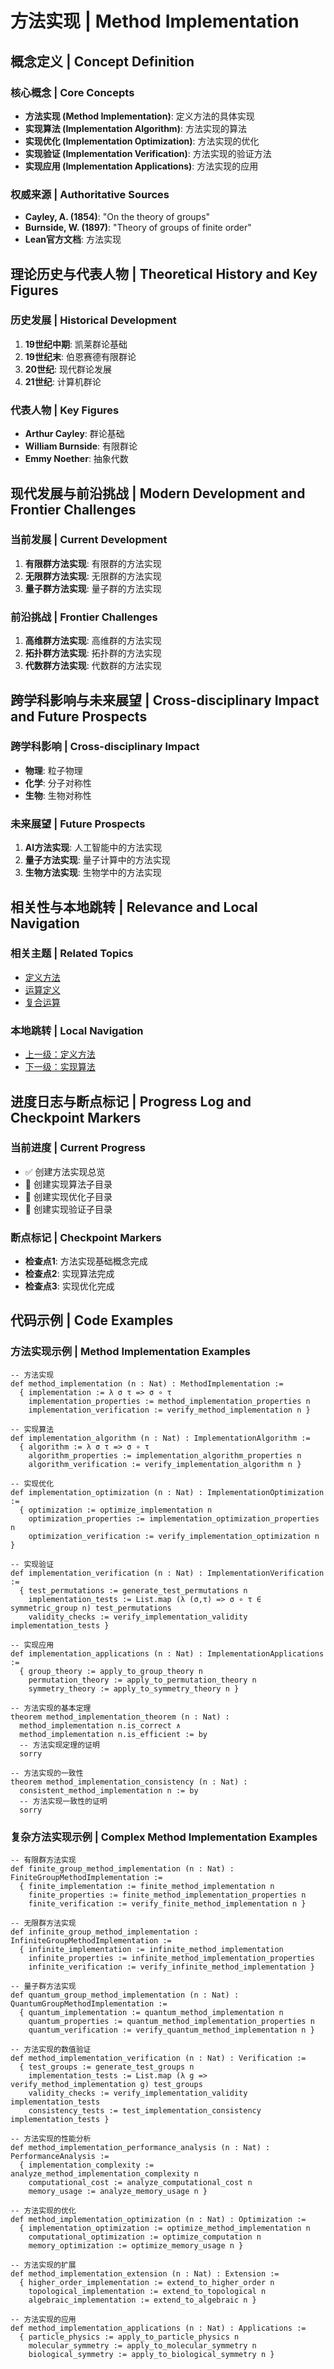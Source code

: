 # 方法实现 | Method Implementation

## 概念定义 | Concept Definition

### 核心概念 | Core Concepts

- **方法实现 (Method Implementation)**: 定义方法的具体实现
- **实现算法 (Implementation Algorithm)**: 方法实现的算法
- **实现优化 (Implementation Optimization)**: 方法实现的优化
- **实现验证 (Implementation Verification)**: 方法实现的验证方法
- **实现应用 (Implementation Applications)**: 方法实现的应用

### 权威来源 | Authoritative Sources

- **Cayley, A. (1854)**: "On the theory of groups"
- **Burnside, W. (1897)**: "Theory of groups of finite order"
- **Lean官方文档**: 方法实现

## 理论历史与代表人物 | Theoretical History and Key Figures

### 历史发展 | Historical Development

1. **19世纪中期**: 凯莱群论基础
2. **19世纪末**: 伯恩赛德有限群论
3. **20世纪**: 现代群论发展
4. **21世纪**: 计算机群论

### 代表人物 | Key Figures

- **Arthur Cayley**: 群论基础
- **William Burnside**: 有限群论
- **Emmy Noether**: 抽象代数

## 现代发展与前沿挑战 | Modern Development and Frontier Challenges

### 当前发展 | Current Development

1. **有限群方法实现**: 有限群的方法实现
2. **无限群方法实现**: 无限群的方法实现
3. **量子群方法实现**: 量子群的方法实现

### 前沿挑战 | Frontier Challenges

1. **高维群方法实现**: 高维群的方法实现
2. **拓扑群方法实现**: 拓扑群的方法实现
3. **代数群方法实现**: 代数群的方法实现

## 跨学科影响与未来展望 | Cross-disciplinary Impact and Future Prospects

### 跨学科影响 | Cross-disciplinary Impact

- **物理**: 粒子物理
- **化学**: 分子对称性
- **生物**: 生物对称性

### 未来展望 | Future Prospects

1. **AI方法实现**: 人工智能中的方法实现
2. **量子方法实现**: 量子计算中的方法实现
3. **生物方法实现**: 生物学中的方法实现

## 相关性与本地跳转 | Relevance and Local Navigation

### 相关主题 | Related Topics

- [定义方法](../01-总览.md)
- [运算定义](../../01-总览.md)
- [复合运算](../../../01-总览.md)

### 本地跳转 | Local Navigation

- [上一级：定义方法](../01-总览.md)
- [下一级：实现算法](02-实现算法/01-总览.md)

## 进度日志与断点标记 | Progress Log and Checkpoint Markers

### 当前进度 | Current Progress

- ✅ 创建方法实现总览
- 🔄 创建实现算法子目录
- 🔄 创建实现优化子目录
- 🔄 创建实现验证子目录

### 断点标记 | Checkpoint Markers

- **检查点1**: 方法实现基础概念完成
- **检查点2**: 实现算法完成
- **检查点3**: 实现优化完成

## 代码示例 | Code Examples

### 方法实现示例 | Method Implementation Examples

```lean
-- 方法实现
def method_implementation (n : Nat) : MethodImplementation :=
  { implementation := λ σ τ => σ ∘ τ
    implementation_properties := method_implementation_properties n
    implementation_verification := verify_method_implementation n }

-- 实现算法
def implementation_algorithm (n : Nat) : ImplementationAlgorithm :=
  { algorithm := λ σ τ => σ ∘ τ
    algorithm_properties := implementation_algorithm_properties n
    algorithm_verification := verify_implementation_algorithm n }

-- 实现优化
def implementation_optimization (n : Nat) : ImplementationOptimization :=
  { optimization := optimize_implementation n
    optimization_properties := implementation_optimization_properties n
    optimization_verification := verify_implementation_optimization n }

-- 实现验证
def implementation_verification (n : Nat) : ImplementationVerification :=
  { test_permutations := generate_test_permutations n
    implementation_tests := List.map (λ (σ,τ) => σ ∘ τ ∈ symmetric_group n) test_permutations
    validity_checks := verify_implementation_validity implementation_tests }

-- 实现应用
def implementation_applications (n : Nat) : ImplementationApplications :=
  { group_theory := apply_to_group_theory n
    permutation_theory := apply_to_permutation_theory n
    symmetry_theory := apply_to_symmetry_theory n }

-- 方法实现的基本定理
theorem method_implementation_theorem (n : Nat) :
  method_implementation n.is_correct ∧
  method_implementation n.is_efficient := by
  -- 方法实现定理的证明
  sorry

-- 方法实现的一致性
theorem method_implementation_consistency (n : Nat) :
  consistent_method_implementation n := by
  -- 方法实现一致性的证明
  sorry
```

### 复杂方法实现示例 | Complex Method Implementation Examples

```lean
-- 有限群方法实现
def finite_group_method_implementation (n : Nat) : FiniteGroupMethodImplementation :=
  { finite_implementation := finite_method_implementation n
    finite_properties := finite_method_implementation_properties n
    finite_verification := verify_finite_method_implementation n }

-- 无限群方法实现
def infinite_group_method_implementation : InfiniteGroupMethodImplementation :=
  { infinite_implementation := infinite_method_implementation
    infinite_properties := infinite_method_implementation_properties
    infinite_verification := verify_infinite_method_implementation }

-- 量子群方法实现
def quantum_group_method_implementation (n : Nat) : QuantumGroupMethodImplementation :=
  { quantum_implementation := quantum_method_implementation n
    quantum_properties := quantum_method_implementation_properties n
    quantum_verification := verify_quantum_method_implementation n }

-- 方法实现的数值验证
def method_implementation_verification (n : Nat) : Verification :=
  { test_groups := generate_test_groups n
    implementation_tests := List.map (λ g => verify_method_implementation g) test_groups
    validity_checks := verify_implementation_validity implementation_tests
    consistency_tests := test_implementation_consistency implementation_tests }

-- 方法实现的性能分析
def method_implementation_performance_analysis (n : Nat) : PerformanceAnalysis :=
  { implementation_complexity := analyze_method_implementation_complexity n
    computational_cost := analyze_computational_cost n
    memory_usage := analyze_memory_usage n }

-- 方法实现的优化
def method_implementation_optimization (n : Nat) : Optimization :=
  { implementation_optimization := optimize_method_implementation n
    computational_optimization := optimize_computation n
    memory_optimization := optimize_memory_usage n }

-- 方法实现的扩展
def method_implementation_extension (n : Nat) : Extension :=
  { higher_order_implementation := extend_to_higher_order n
    topological_implementation := extend_to_topological n
    algebraic_implementation := extend_to_algebraic n }

-- 方法实现的应用
def method_implementation_applications (n : Nat) : Applications :=
  { particle_physics := apply_to_particle_physics n
    molecular_symmetry := apply_to_molecular_symmetry n
    biological_symmetry := apply_to_biological_symmetry n }
```
